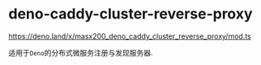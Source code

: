 # deno-caddy-cluster-reverse-proxy

https://deno.land/x/masx200_deno_caddy_cluster_reverse_proxy/mod.ts

适用于`Deno`的分布式微服务注册与发现服务器.
